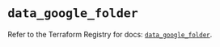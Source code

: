 # `data_google_folder`

Refer to the Terraform Registry for docs: [`data_google_folder`](https://registry.terraform.io/providers/hashicorp/google/5.34.0/docs/data-sources/folder).
